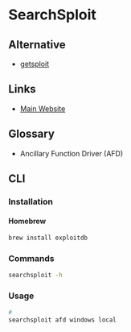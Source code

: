 # SearchSploit

## Alternative

- [getsploit](https://github.com/vulnersCom/getsploit)

## Links

- [Main Website](https://exploit-db.com/searchsploit)

## Glossary

- Ancillary Function Driver (AFD)

## CLI

### Installation

#### Homebrew

```sh
brew install exploitdb
```

### Commands

```sh
searchsploit -h
```

### Usage

```sh
#
searchsploit afd windows local
```
